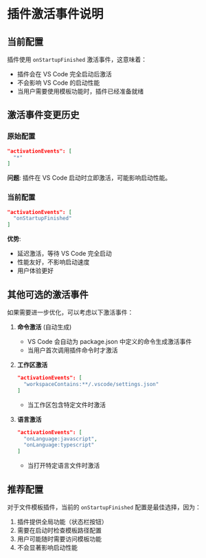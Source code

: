 # 插件激活事件说明

## 当前配置

插件使用 `onStartupFinished` 激活事件，这意味着：

- 插件会在 VS Code 完全启动后激活
- 不会影响 VS Code 的启动性能
- 当用户需要使用模板功能时，插件已经准备就绪

## 激活事件变更历史

### 原始配置
```json
"activationEvents": [
  "*"
]
```
**问题**: 插件在 VS Code 启动时立即激活，可能影响启动性能。

### 当前配置  
```json
"activationEvents": [
  "onStartupFinished"
]
```
**优势**: 
- 延迟激活，等待 VS Code 完全启动
- 性能友好，不影响启动速度
- 用户体验更好

## 其他可选的激活事件

如果需要进一步优化，可以考虑以下激活事件：

1. **命令激活** (自动生成)
   - VS Code 会自动为 package.json 中定义的命令生成激活事件
   - 当用户首次调用插件命令时才激活

2. **工作区激活**
   ```json
   "activationEvents": [
     "workspaceContains:**/.vscode/settings.json"
   ]
   ```
   - 当工作区包含特定文件时激活

3. **语言激活**
   ```json
   "activationEvents": [
     "onLanguage:javascript",
     "onLanguage:typescript"
   ]
   ```
   - 当打开特定语言文件时激活

## 推荐配置

对于文件模板插件，当前的 `onStartupFinished` 配置是最佳选择，因为：

1. 插件提供全局功能（状态栏按钮）
2. 需要在启动时检查模板路径配置
3. 用户可能随时需要访问模板功能
4. 不会显著影响启动性能
